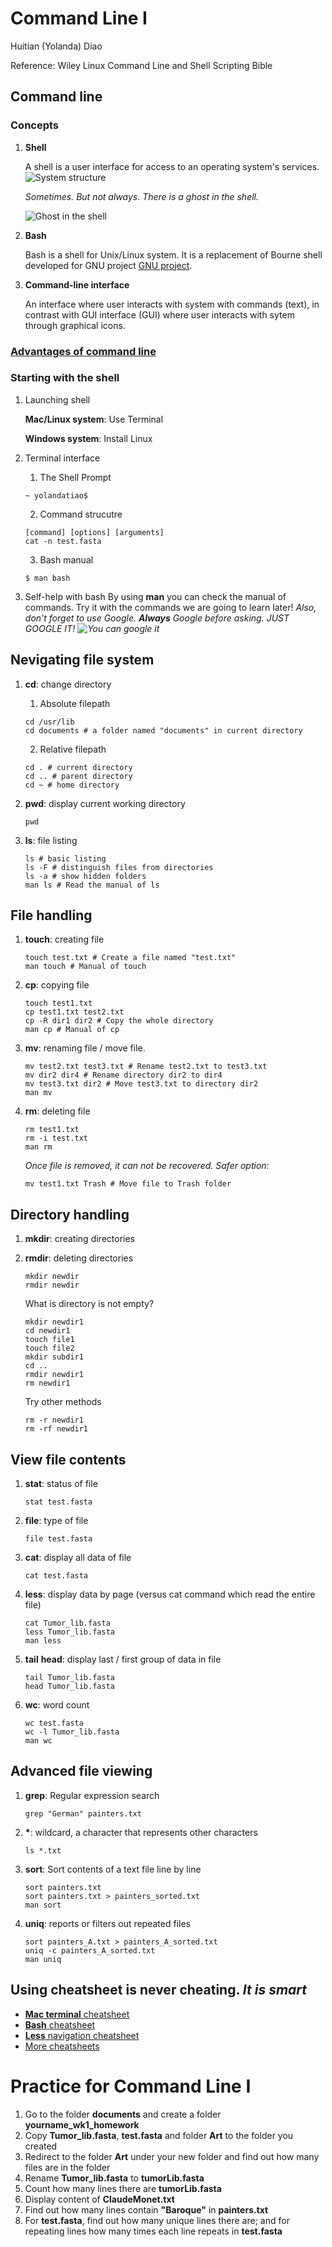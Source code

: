 # Command Line I
Huitian (Yolanda) Diao

Reference: Wiley Linux Command Line and Shell Scripting Bible

## Command line
### Concepts
1. __Shell__

    A shell is a user interface for access to an operating system's services. 
    ![System structure](https://i1.wp.com/bashcodes.com/wp-content/uploads/2013/07/Introducing-UNIX-and-LINUX-Operating-System_shell_BashCodes.png?resize=407%2C372)



    _Sometimes. But not always. There is a ghost in the shell._

    ![Ghost in the shell](https://images-na.ssl-images-amazon.com/images/I/914k-6jmLsL._SY445_.jpg?resize=200%2C372)
    
2. __Bash__
    
    Bash is a shell for Unix/Linux system. It is a replacement of Bourne shell developed for GNU project [GNU project](https://www.gnu.org/gnu/thegnuproject.en.html). 
    
3. __Command-line interface__
    
    An interface where user interacts with system with commands (text), in contrast with GUI interface (GUI) where user interacts with sytem through graphical icons.

### [Advantages of command line](https://www.hongkiat.com/blog/developers-command-line/)

### Starting with the shell
1. Launching shell

    __Mac/Linux system__: Use Terminal

    __Windows system__: Install Linux

2. Terminal interface

    1. The Shell Prompt
    ```
    ~ yolandatiao$
    ```

    2. Command strucutre
    ```
    [command] [options] [arguments]
    cat -n test.fasta
    ```

    3. Bash manual
    ```
    $ man bash
    ```
    
3. Self-help with bash
    By using __man__ you can check the manual of commands. Try it with the commands we are going to learn later!
    _Also, don't forget to use Google. __Always__ Google before asking. JUST GOOGLE IT! ![You can google it](https://i.imgflip.com/1zdrqa.jpg)_


## Nevigating file system
1. __cd__: change directory

    1. Absolute filepath
    ```
    cd /usr/lib
    cd documents # a folder named "documents" in current directory
    ```
    2. Relative filepath
    ```
    cd . # current directory
    cd .. # parent directory
    cd ~ # home directory
    ```

 2. __pwd__: display current working directory
     ```
     pwd
     ```

 3. __ls__: file listing
     ```
     ls # basic listing
     ls -F # distinguish files from directories
     ls -a # show hidden folders
     man ls # Read the manual of ls
     ```
## File handling
1. __touch__: creating file
    ```
    touch test.txt # Create a file named "test.txt"
    man touch # Manual of touch
    ```

2. __cp__: copying file
    ```
    touch test1.txt
    cp test1.txt test2.txt
    cp -R dir1 dir2 # Copy the whole directory
    man cp # Manual of cp
    ```

3. __mv__: renaming file / move file. 
    ```
    mv test2.txt test3.txt # Rename test2.txt to test3.txt
    mv dir2 dir4 # Rename directory dir2 to dir4
    mv test3.txt dir2 # Move test3.txt to directory dir2
    man mv
    ```

4. __rm__: deleting file
    ```
    rm test1.txt 
    rm -i test.txt
    man rm
    ```
    _Once file is removed, it can not be recovered. Safer option:_
    ```
    mv test1.txt Trash # Move file to Trash folder
    ```

## Directory handling
1. __mkdir__: creating directories

2. __rmdir__: deleting directories
   ```
   mkdir newdir
   rmdir newdir
   ```
   What is directory is not empty?
   ```
   mkdir newdir1
   cd newdir1
   touch file1
   touch file2
   mkdir subdir1
   cd ..
   rmdir newdir1
   rm newdir1
   ```
   Try other methods
   ```
   rm -r newdir1
   rm -rf newdir1
   ```
## View file contents
1. __stat__: status of file
    ```
    stat test.fasta
    ```

2. __file__: type of file
    ```
    file test.fasta
    ```

3. __cat__: display all data of file
    ```
    cat test.fasta
    ```

4. __less__: display data by page (versus cat command which read the entire file)
    ```
    cat Tumor_lib.fasta
    less Tumor_lib.fasta
    man less
    ```

5. __tail__ __head__: display last / first group of data in file
    ```
    tail Tumor_lib.fasta
    head Tumor_lib.fasta
    ```

6. __wc__: word count
    ```
    wc test.fasta
    wc -l Tumor_lib.fasta
    man wc
    ```

## Advanced file viewing
1. __grep__: Regular expression search
    ```
    grep "German" painters.txt
    ```

2. __*__: wildcard, a character that represents other characters
    ```
    ls *.txt
    ```

2. __sort__: Sort contents of a text file line by line
    ```
    sort painters.txt
    sort painters.txt > painters_sorted.txt
    man sort
    ```

3. __uniq__: reports or filters out repeated files
    ```
    sort painters_A.txt > painters_A_sorted.txt
    uniq -c painters_A_sorted.txt
    man uniq
    ```

## Using cheatsheet is never cheating. _It is **smart**_
* [__Mac terminal__ cheatsheet](https://gist.github.com/poopsplat/7195274)
* [__Bash__ cheatsheet](https://devhints.io/bash)
* [__Less__ navigation cheatsheet](https://github.com/altescape/dotfiles/wiki/Bash:-Less-command-and-navigate)
* [More cheatsheets](https://www.google.com/)

# Practice for Command Line I
1. Go to the folder __documents__ and create a folder __yourname_wk1_homework__
2. Copy __Tumor_lib.fasta__, __test.fasta__ and folder __Art__ to the folder you created
3. Redirect to the folder __Art__ under your new folder and find out how many files are in the folder
4. Rename __Tumor_lib.fasta__ to __tumorLib.fasta__
5. Count how many lines there are __tumorLib.fasta__
6. Display content of __ClaudeMonet.txt__
7. Find out how many lines contain __"Baroque"__ in __painters.txt__
8. For __test.fasta__, find out how many unique lines there are; and for repeating lines how many times each line repeats in __test.fasta__


